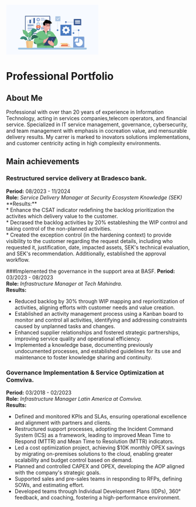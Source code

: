 <p aling="center"> <img src="banner_github.jpg" alt="Header Banner" style="width: 50%; height: auto;"> </p>
<h1>Professional Portfolio</h1>

<h2> About Me</h2>
Professional with over than 20 years of experience in Information Technology, acting in services companies,telecom operators, and financial service. Specialized in IT service management, governance, cybersecurity, and team management with emphasis in cocreation value, and mensurable delivery results. My carrer is marked to inovators solutions implementations, and customer centricity acting in high complexity environments.

<h2>Main achievements</h2>
<h3><b>Restructured service delivery at Bradesco bank.</b></h3>
<b>Period:</b> 08/2023 - 11/2024<br>
<b>Role:</b> <i>Service Delivery Manager at Security Ecosystem Knowledge (SEK)</i><br>
**Results:**<br>
* Enhance the CSAT indicator redefining the backlog prioritization the activites which delivery value to the customer.<br>
* Decrased the backlog activities by 20% estableshing the WIP control and taking control of the non-planned activities.<br>
*  Created the exception control (in the hardening context) to provide visibility to the customer regarding the request details, including who requested it, justification, date, impacted assets, SEK's technical evaluation, and SEK's recommendation. Additionally, established the approval workflow.

###Implemented the governance in the support area at BASF.
**Period:** 03/2023 - 08/2023<br>
**Role:** *Infrastructure Manager at Tech Mahindra.*<br>
**Results:**<br>
* Reduced backlog by 30% through WIP mapping and reprioritization of activities, aligning efforts with customer needs and value creation.
* Established an activity management process using a Kanban board to monitor and control all activities, identifying and addressing constraints caused by unplanned tasks and changes.
* Enhanced supplier relationships and fostered strategic partnerships, improving service quality and operational efficiency.
* Implemented a knowledge base, documenting previously undocumented processes, and established guidelines for its use and maintenance to foster knowledge sharing and continuity.

### Governance Implementation & Service Optimization at Comviva.
**Period:** 03/2018 - 02/2023<br>
**Role:** *Infrastructure Manager Latin America at Comviva.*<br>
**Results:**<br>
* Defined and monitored KPIs and SLAs, ensuring operational excellence and alignment with partners and clients.
* Restructured support processes, adopting the Incident Command System (ICS) as a framework, leading to improved Mean Time to Respond (MTTR) and Mean Time to Resolution (MTTR) indicators.
* Led a cost optimization project, achieving $10K monthly OPEX savings by migrating on-premises solutions to the cloud, enabling greater scalability and budget control based on demand.
* Planned and controlled CAPEX and OPEX, developing the AOP aligned with the company's strategic goals.
* Supported sales and pre-sales teams in responding to RFPs, defining SOWs, and estimating effort.
* Developed teams through Individual Development Plans (IDPs), 360° feedback, and coaching, fostering a high-performance environment.


